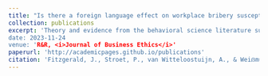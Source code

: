 ```yaml
---
title: "Is there a foreign language effect on workplace bribery susceptibility? Evidence from a randomized controlled vignette experiment"
collection: publications
excerpt: 'Theory and evidence from the behavioral science literature suggest that the widespread and rising use of <i>lingua francas</i> in the workplace may impact the ethical decision-making of individuals who must use foreign languages at work. We test the impact of foreign language usage on individuals’ susceptibility to bribery in workplace settings using a vignette-based randomized controlled trial in a Dutch student sample. Results suggest that there is not even a small foreign language effect on workplace bribery susceptibility. We combine traditional null hypothesis significance testing with equivalence testing methods novel to the business ethics literature that can provide statistically significant evidence of bounded or null relationships between variables. These tests suggest that the foreign language effect on workplace bribery susceptibility is bounded below even small effect sizes. Post hoc analyses provide evidence suggesting fruitful further routes of experimental research into bribery.<br><br>Joint with <a href=“https://paulstroet.netlify.app/”>Paul Stroet</a>, <a href=“https://research.vu.nl/en/persons/arjen-van-witteloostuijn”>Arjen van Witteloostuijn</a>, and <a href=“https://www.ksweissmueller.com/”>Kristina S. Weiẞmüller</a>.<br><br><a href=“https://doi.org/10.17605/OSF.IO/Y3NQ7”>Code can be found here.</a>
date: 2023-11-24
venue: 'R&R, <i>Journal of Business Ethics</i>'
paperurl: 'http://academicpages.github.io/publications'
citation: 'Fitzgerald, J., Stroet, P., van Witteloostuijn, A., & Weiẞmüller, K. S. (2024). &quot;Is there a foreign language effect on workplace bribery susceptibility? Evidence from a randomized controlled vignette experiment.&quot; Working paper.'
---
```

